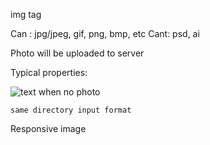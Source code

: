 img tag

Can : jpg/jpeg, gif, png, bmp, etc
Cant: psd, ai

Photo will be uploaded to server

<!-- ============================================ -->

Typical properties:

<img src="../example" width="x" height="y" alt="text when no photo" title="tooltip" align="left/center/right">

    same directory input format

<!-- ============================================ -->

Responsive image

